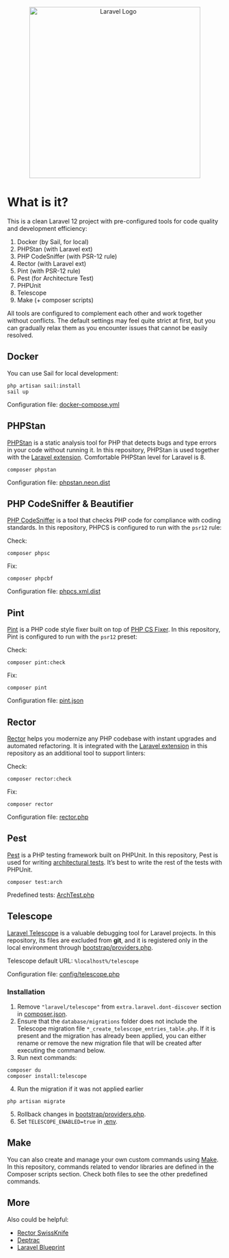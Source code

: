 <p align="center"><a href="https://laravel.com/docs/12.x" target="_blank"><img src="https://raw.githubusercontent.com/laravel/art/master/logo-lockup/5%20SVG/2%20CMYK/1%20Full%20Color/laravel-logolockup-cmyk-red.svg" width="400" alt="Laravel Logo"></a></p>

# What is it?

This is a clean Laravel 12 project with pre-configured tools for code quality 
and development efficiency:
1. Docker (by Sail, for local)
2. PHPStan (with Laravel ext) 
3. PHP CodeSniffer (with PSR-12 rule)
4. Rector (with Laravel ext) 
5. Pint (with PSR-12 rule)
6. Pest (for Architecture Test)
7. PHPUnit
8. Telescope
9. Make (+ composer scripts)

All tools are configured to complement each other and work together without conflicts.
The default settings may feel quite strict at first, but you can gradually relax
them as you encounter issues that cannot be easily resolved.

## Docker
You can use Sail for local development:
```shell
php artisan sail:install
sail up
```

Configuration file: [docker-compose.yml](docker-compose.yml)

## PHPStan

[PHPStan](https://phpstan.org/user-guide/getting-started)  is a static analysis
tool for PHP that detects bugs and type errors in your code without running it.
In this repository, PHPStan is used together with the [Laravel extension]( https://github.com/larastan/larastan).
Comfortable PHPStan level for Laravel is 8.

```shell
composer phpstan
```

Configuration file: [phpstan.neon.dist](phpstan.neon.dist)

## PHP CodeSniffer & Beautifier

[PHP CodeSniffer](https://github.com/squizlabs/PHP_CodeSniffer/wiki/)
is a tool that checks PHP code for compliance with coding standards.
In this repository, PHPCS is configured to run with the `psr12` rule:

Check:
```shell
composer phpsc
```

Fix:
```shell
composer phpcbf
```

Configuration file: [phpcs.xml.dist](phpcs.xml.dist)

## Pint

[Pint](https://laravel.com/docs/12.x/pint) is a PHP code style fixer built on
top of [PHP CS Fixer](https://github.com/PHP-CS-Fixer/PHP-CS-Fixer).
In this repository, Pint is configured to run with the `psr12` preset:

Check:
```shell
composer pint:check
```

Fix:
```shell
composer pint
```

Configuration file: [pint.json](pint.json)

## Rector
[Rector](https://getrector.com/documentation/) helps you modernize any PHP
codebase with instant upgrades and automated refactoring. It is integrated
with the [Laravel extension](https://github.com/driftingly/rector-laravel) in
this repository as an additional tool to support linters:

Check:
```shell
composer rector:check
```
Fix:
```shell
composer rector
```

Configuration file: [rector.php](rector.php)

## Pest
[Pest](https://pestphp.com) is a PHP testing framework built on PHPUnit.
In this repository, Pest is used for writing [architectural tests](https://pestphp.com/docs/arch-testing).
It’s best to write the rest of the tests with PHPUnit.

```shell
composer test:arch
```

Predefined tests: [ArchTest.php](tests/Architecture/ArchTest.php)

## Telescope
[Laravel Telescope](https://laravel.com/docs/12.x/telescope)  is a valuable
debugging tool for Laravel projects. In this repository, its files are
excluded from **git**, and it is registered only in the local environment through
[bootstrap/providers.php](bootstrap/providers.php).

Telescope default URL: `%localhost%/telescope`

Configuration file: [config/telescope.php](config/telescope.php)

### Installation
1. Remove `"laravel/telescope"` from `extra.laravel.dont-discover` section
   in [composer.json](composer.json).
2. Ensure that the `database/migrations` folder does not include the Telescope
   migration file `*_create_telescope_entries_table.php`. If it is present and
   the migration has already been applied, you can either rename or remove the
   new migration file that will be created after executing the command below.
3. Run next commands:
```shell
composer du
composer install:telescope
```
4. Run the migration if it was not applied earlier
```shell
php artisan migrate
```
5. Rollback changes in [bootstrap/providers.php](bootstrap/providers.php).
6. Set `TELESCOPE_ENABLED=true` in [.env](.env).

## Make

You can also create and manage your own custom commands using [Make](https://makefiletutorial.com/#getting-started).
In this repository, commands related to vendor libraries are defined in the Composer scripts section.
Check both files to see the other predefined commands.

## More

Also could be helpful:
* [Rector SwissKnife](https://github.com/rectorphp/swiss-knife)
* [Deptrac](https://deptrac.github.io/deptrac/)
* [Laravel Blueprint](https://blueprint.laravelshift.com/)



